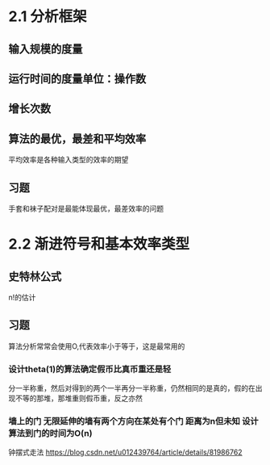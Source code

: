 # 2.1 分析框架
## 输入规模的度量
## 运行时间的度量单位：操作数 
## 增长次数
## 算法的最优，最差和平均效率
   平均效率是各种输入类型的效率的期望
## 习题
   手套和袜子配对是最能体现最优，最差效率的问题
# 2.2 渐进符号和基本效率类型
## 史特林公式
n!的估计
## 习题
算法分析常常会使用O,代表效率小于等于，这是最常用的
### 设计theta(1)的算法确定假币比真币重还是轻
分一半称重，然后对得到的两个一半再分一半称重，仍然相同的是真的，假的在出现不等的那堆，那堆重则假币重，反之亦然
### 墙上的门 无限延伸的墙有两个方向在某处有个门 距离为n但未知 设计算法到门的时间为O(n)
钟摆式走法 https://blog.csdn.net/u012439764/article/details/81986762

